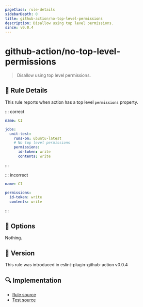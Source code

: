 ```yaml
---
pageClass: rule-details
sidebarDepth: 0
title: github-action/no-top-level-permissions
description: Disallow using top level permissions.
since: v0.0.4
---
```


# github-action/no-top-level-permissions

> Disallow using top level permissions.

## :book: Rule Details

This rule reports when action has a top level `permissions` property.

::: correct

```yaml
name: CI

jobs:
  unit-test:
    runs-on: ubuntu-latest
    # No top level permissions
    permissions:
      id-token: write
      contents: write
```

:::

::: incorrect

```yaml
name: CI

permissions:
  id-token: write
  contents: write
```

:::

## :wrench: Options

Nothing.

## :rocket: Version

This rule was introduced in eslint-plugin-github-action v0.0.4

## :mag: Implementation

- [Rule source](https://github.com/ntnyq/eslint-plugin-github-action/blob/main/src/rules/no-top-level-permissions.ts)
- [Test source](https://github.com/ntnyq/eslint-plugin-github-action/blob/main/tests/rules/no-top-level-permissions.test.ts)
